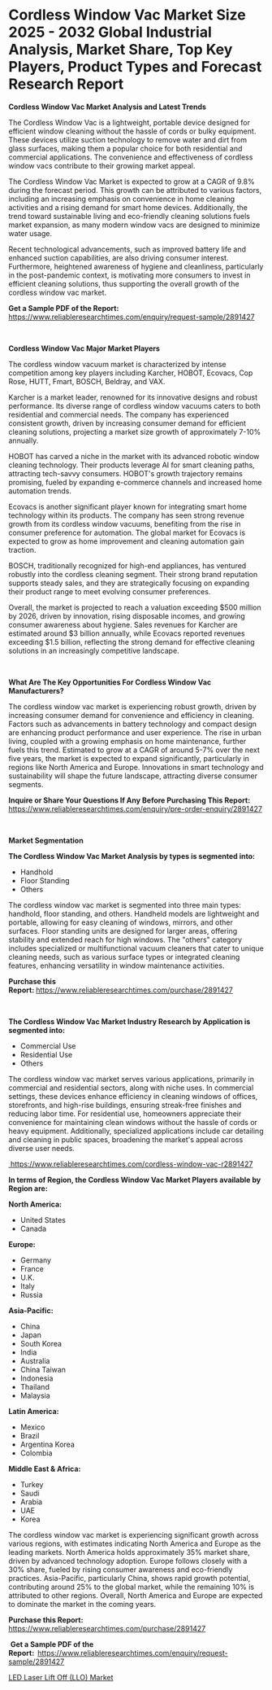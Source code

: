 <p><h1>Cordless Window Vac Market Size 2025 - 2032 Global Industrial Analysis, Market Share, Top Key Players, Product Types and Forecast Research Report</h1></p><p><strong>Cordless Window Vac Market Analysis and Latest Trends</strong></p>
<p><p>The Cordless Window Vac is a lightweight, portable device designed for efficient window cleaning without the hassle of cords or bulky equipment. These devices utilize suction technology to remove water and dirt from glass surfaces, making them a popular choice for both residential and commercial applications. The convenience and effectiveness of cordless window vacs contribute to their growing market appeal.</p><p>The Cordless Window Vac Market is expected to grow at a CAGR of 9.8% during the forecast period. This growth can be attributed to various factors, including an increasing emphasis on convenience in home cleaning activities and a rising demand for smart home devices. Additionally, the trend toward sustainable living and eco-friendly cleaning solutions fuels market expansion, as many modern window vacs are designed to minimize water usage.</p><p>Recent technological advancements, such as improved battery life and enhanced suction capabilities, are also driving consumer interest. Furthermore, heightened awareness of hygiene and cleanliness, particularly in the post-pandemic context, is motivating more consumers to invest in efficient cleaning solutions, thus supporting the overall growth of the cordless window vac market.</p></p>
<p><strong>Get a Sample PDF of the Report:&nbsp;</strong> <a href="https://www.reliableresearchtimes.com/enquiry/request-sample/2891427?utm_campaign=2273&utm_medium=2&utm_source=Github&utm_content=ia&utm_term=14032025&utm_id=cordless-window-vac">https://www.reliableresearchtimes.com/enquiry/request-sample/2891427</a></p>
<p>&nbsp;</p>
<p><strong>Cordless Window Vac Major Market Players</strong></p>
<p><p>The cordless window vacuum market is characterized by intense competition among key players including Karcher, HOBOT, Ecovacs, Cop Rose, HUTT, Fmart, BOSCH, Beldray, and VAX. </p><p>Karcher is a market leader, renowned for its innovative designs and robust performance. Its diverse range of cordless window vacuums caters to both residential and commercial needs. The company has experienced consistent growth, driven by increasing consumer demand for efficient cleaning solutions, projecting a market size growth of approximately 7-10% annually.</p><p>HOBOT has carved a niche in the market with its advanced robotic window cleaning technology. Their products leverage AI for smart cleaning paths, attracting tech-savvy consumers. HOBOT's growth trajectory remains promising, fueled by expanding e-commerce channels and increased home automation trends.</p><p>Ecovacs is another significant player known for integrating smart home technology within its products. The company has seen strong revenue growth from its cordless window vacuums, benefiting from the rise in consumer preference for automation. The global market for Ecovacs is expected to grow as home improvement and cleaning automation gain traction.</p><p>BOSCH, traditionally recognized for high-end appliances, has ventured robustly into the cordless cleaning segment. Their strong brand reputation supports steady sales, and they are strategically focusing on expanding their product range to meet evolving consumer preferences.</p><p>Overall, the market is projected to reach a valuation exceeding $500 million by 2026, driven by innovation, rising disposable incomes, and growing consumer awareness about hygiene. Sales revenues for Karcher are estimated around $3 billion annually, while Ecovacs reported revenues exceeding $1.5 billion, reflecting the strong demand for effective cleaning solutions in an increasingly competitive landscape.</p></p>
<p>&nbsp;</p>
<p><strong>What Are The Key Opportunities For Cordless Window Vac Manufacturers?</strong></p>
<p><p>The cordless window vac market is experiencing robust growth, driven by increasing consumer demand for convenience and efficiency in cleaning. Factors such as advancements in battery technology and compact design are enhancing product performance and user experience. The rise in urban living, coupled with a growing emphasis on home maintenance, further fuels this trend. Estimated to grow at a CAGR of around 5-7% over the next five years, the market is expected to expand significantly, particularly in regions like North America and Europe. Innovations in smart technology and sustainability will shape the future landscape, attracting diverse consumer segments.</p></p>
<p><strong>Inquire or Share Your Questions If Any Before Purchasing This Report:</strong> <a href="https://www.reliableresearchtimes.com/enquiry/pre-order-enquiry/2891427?utm_campaign=2273&utm_medium=2&utm_source=Github&utm_content=ia&utm_term=14032025&utm_id=cordless-window-vac">https://www.reliableresearchtimes.com/enquiry/pre-order-enquiry/2891427</a></p>
<p>&nbsp;</p>
<p><strong>Market Segmentation</strong></p>
<p><strong>The Cordless Window Vac Market Analysis by types is segmented into:</strong></p>
<p><ul><li>Handhold</li><li>Floor Standing</li><li>Others</li></ul></p>
<p><p>The cordless window vac market is segmented into three main types: handhold, floor standing, and others. Handheld models are lightweight and portable, allowing for easy cleaning of windows, mirrors, and other surfaces. Floor standing units are designed for larger areas, offering stability and extended reach for high windows. The "others" category includes specialized or multifunctional vacuum cleaners that cater to unique cleaning needs, such as various surface types or integrated cleaning features, enhancing versatility in window maintenance activities.</p></p>
<p><strong>Purchase this Report:&nbsp;</strong><a href="https://www.reliableresearchtimes.com/purchase/2891427?utm_campaign=2273&utm_medium=2&utm_source=Github&utm_content=ia&utm_term=14032025&utm_id=cordless-window-vac">https://www.reliableresearchtimes.com/purchase/2891427</a></p>
<p>&nbsp;</p>
<p><strong>The Cordless Window Vac Market Industry Research by Application is segmented into:</strong></p>
<p><ul><li>Commercial Use</li><li>Residential Use</li><li>Others</li></ul></p>
<p><p>The cordless window vac market serves various applications, primarily in commercial and residential sectors, along with niche uses. In commercial settings, these devices enhance efficiency in cleaning windows of offices, storefronts, and high-rise buildings, ensuring streak-free finishes and reducing labor time. For residential use, homeowners appreciate their convenience for maintaining clean windows without the hassle of cords or heavy equipment. Additionally, specialized applications include car detailing and cleaning in public spaces, broadening the market's appeal across diverse user needs.</p></p>
<p><a href="https://www.reliableresearchtimes.com/cordless-window-vac-r2891427?utm_campaign=2273&utm_medium=2&utm_source=Github&utm_content=ia&utm_term=14032025&utm_id=cordless-window-vac">&nbsp;https://www.reliableresearchtimes.com/cordless-window-vac-r2891427</a></p>
<p><strong>In terms of Region, the Cordless Window Vac Market Players available by Region are:</strong></p>
<p>
    <p> <strong> North America: </strong>
        <ul>
            <li>United States</li>
            <li>Canada</li>
        </ul>
        </p> 
    <p> <strong> Europe: </strong>
        <ul>
            <li>Germany</li>
            <li>France</li>
            <li>U.K.</li>
            <li>Italy</li>
            <li>Russia</li>
        </ul>
        </p> 
    <p> <strong> Asia-Pacific: </strong>
        <ul>
            <li>China</li>
            <li>Japan</li>
            <li>South Korea</li>
            <li>India</li>
            <li>Australia</li>
            <li>China Taiwan</li>
            <li>Indonesia</li>
            <li>Thailand</li>
            <li>Malaysia</li>
        </ul>
        </p> 
    <p> <strong> Latin America: </strong>
        <ul>
            <li>Mexico</li>
            <li>Brazil</li>
            <li>Argentina Korea</li>
            <li>Colombia</li>
        </ul>
        </p> 
    <p> <strong> Middle East & Africa: </strong>
        <ul>
            <li>Turkey</li>
            <li>Saudi</li>
            <li>Arabia</li>
            <li>UAE</li>
            <li>Korea</li>
        </ul>
    </p>
    </p>
<p><p>The cordless window vac market is experiencing significant growth across various regions, with estimates indicating North America and Europe as the leading markets. North America holds approximately 35% market share, driven by advanced technology adoption. Europe follows closely with a 30% share, fueled by rising consumer awareness and eco-friendly practices. Asia-Pacific, particularly China, shows rapid growth potential, contributing around 25% to the global market, while the remaining 10% is attributed to other regions. Overall, North America and Europe are expected to dominate the market in the coming years.</p></p>
<p><strong>Purchase this Report: </strong><a href="https://www.reliableresearchtimes.com/purchase/2891427?utm_campaign=2273&utm_medium=2&utm_source=Github&utm_content=ia&utm_term=14032025&utm_id=cordless-window-vac">https://www.reliableresearchtimes.com/purchase/2891427</a></p>
<p>&nbsp;<strong>Get a Sample PDF of the Report:&nbsp;&nbsp;</strong><a href="https://www.reliableresearchtimes.com/enquiry/request-sample/2891427?utm_campaign=2273&utm_medium=2&utm_source=Github&utm_content=ia&utm_term=14032025&utm_id=cordless-window-vac">https://www.reliableresearchtimes.com/enquiry/request-sample/2891427</a></p>
<p><strong></strong></p>
<p><p><a href="https://github.com/tambraunrue691969/Market-Research-Report-List-1/blob/main/led-laser-lift-off-llo-market.md?utm_campaign=2273&utm_medium=2&utm_source=Github&utm_content=ia&utm_term=14032025&utm_id=cordless-window-vac">LED Laser Lift Off (LLO) Market</a></p></p>